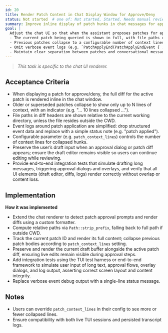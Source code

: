 ```yaml
---
id: 20
title: Render Patch Content in Chat Display Window for Approve/Deny
status: Not started  # one of: Not started, Started, Needs manual review, Done, Cancelled
summary: Improve inline display of patch hunks in chat messages for approval workflows.
goal: |
  Adjust the chat UI so that when the assistant proposes patches for approval or denial:
  - The current patch being queried is shown in full, with file paths relative to the CWD (or absolute if outside CWD).
  - Previous patches collapse to a configurable number of context lines (e.g. first and last X lines).
  - Omit verbose event logs (e.g. `PatchApplyEnd(PatchApplyEndEvent { ... })`), replacing them with concise annotations like "patch applied".
  - Maintain clear separation between patches and conversational messages.
---
```

> *This task is specific to the chat UI renderer.*

## Acceptance Criteria

- When displaying a patch for approve/deny, the full diff for the active patch is rendered inline in the chat window.
- Older or superseded patches collapse to show only up to N lines of context, with an indicator (e.g. "... 10 lines collapsed ...").
- File paths in diff headers are shown relative to the current working directory, unless the file resides outside the CWD.
- Event logs around patch application are simplified: drop structured event data and replace with a simple status note (e.g. "patch applied").
- Configurable parameter (e.g. `patch_context_lines`) controls the number of context lines for collapsed hunks.
- Preserve the user’s draft input when an approval dialog or patch diff appears; ensure the draft editor remains visible so users can continue editing while reviewing.
- Provide end-to-end integration tests that simulate drafting long messages, triggering approval dialogs and overlays, and verify that all UI elements (draft editor, diffs, logs) render correctly without overlap or content loss.

## Implementation

**How it was implemented**  
- Extend the chat renderer to detect patch approval prompts and render diffs using a custom formatter.
- Compute relative paths via `Path::strip_prefix`, falling back to full path if outside CWD.
- Track the current patch ID and render its full content; collapse previous patch bodies according to `patch_context_lines` setting.
- Preserve and render the current draft buffer alongside the active patch diff, ensuring live edits remain visible during approval steps.
- Add integration tests using the TUI test harness or end-to-end framework to simulate user input of long text, approval flows, overlay dialogs, and log output, asserting correct screen layout and content integrity.
- Replace verbose event debug output with a single-line status message.

## Notes

- Users can override `patch_context_lines` in their config to see more or fewer collapsed lines.
- Ensure compatibility with both live TUI sessions and persisted transcript logs.
